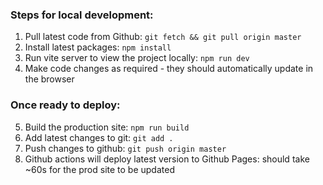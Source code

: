 ### Steps for local development:
1. Pull latest code from Github: `git fetch && git pull origin master`
2. Install latest packages: `npm install`
3. Run vite server to view the project locally: `npm run dev`
4. Make code changes as required - they should automatically update in the browser

### Once ready to deploy:
5. Build the production site: `npm run build`
6. Add latest changes to git: `git add .`
7. Push changes to github: `git push origin master`
8. Github actions will deploy latest version to Github Pages: should take ~60s for the prod site to be updated
